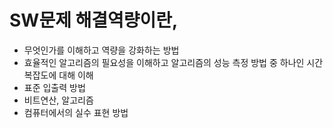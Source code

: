 # SW문제 해결역량이란,
- 무엇인가를 이해하고 역량을 강화하는 방법
- 효율적인 알고리즘의 필요성을 이해하고 알고리즘의 성능 측정 방법 중 하나인 시간 복잡도에 대해 이해
- 표준 입출력 방법
- 비트연산, 알고리즘
- 컴퓨터에서의 실수 표현 방법